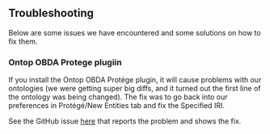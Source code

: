 ## Troubleshooting

Below are some issues we have encountered and some solutions on how to fix them.

 ### Ontop OBDA Protege plugiin
 
If you install the Ontop OBDA Protége plugin, it will cause problems with our ontologies (we were getting super big diffs, and it turned out the first line of the ontology was being changed). The fix was to go back into our preferences in Protégé/New Entities tab and fix the Specified IRI.

See the GitHub issue [here](https://github.com/protegeproject/protege/issues/926) that reports the problem and shows the fix.
 
